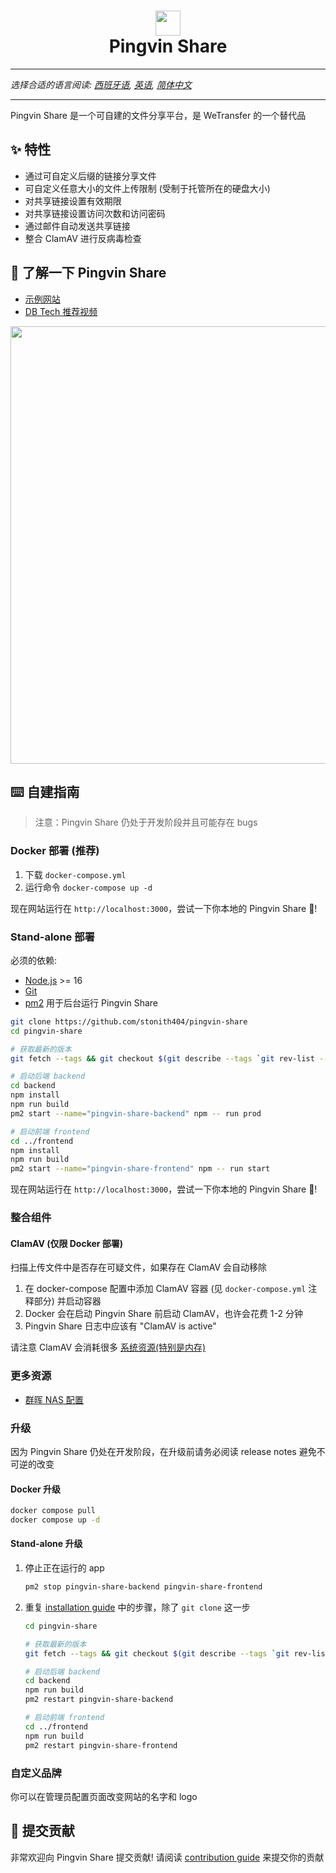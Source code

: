 # <div align="center"><img  src="https://user-images.githubusercontent.com/58886915/166198400-c2134044-1198-4647-a8b6-da9c4a204c68.svg" width="40"/> </br>Pingvin Share</div>

---

_选择合适的语言阅读: [西班牙语](/docs/README.es.md), [英语](/README.md), [简体中文](/docs/README.zh-cn.md)_

---

Pingvin Share 是一个可自建的文件分享平台，是 WeTransfer 的一个替代品

## ✨ 特性

- 通过可自定义后缀的链接分享文件
- 可自定义任意大小的文件上传限制 (受制于托管所在的硬盘大小)
- 对共享链接设置有效期限
- 对共享链接设置访问次数和访问密码
- 通过邮件自动发送共享链接
- 整合 ClamAV 进行反病毒检查

## 🐧 了解一下 Pingvin Share

- [示例网站](https://pingvin-share.dev.eliasschneider.com)
- [DB Tech 推荐视频](https://www.youtube.com/watch?v=rWwNeZCOPJA)

<img src="https://user-images.githubusercontent.com/58886915/225038319-b2ef742c-3a74-4eb6-9689-4207a36842a4.png" width="700"/>

## ⌨️ 自建指南

> 注意：Pingvin Share 仍处于开发阶段并且可能存在 bugs

### Docker 部署 (推荐)

1. 下载 `docker-compose.yml`
2. 运行命令 `docker-compose up -d`

现在网站运行在 `http://localhost:3000`，尝试一下你本地的 Pingvin Share 🐧!

### Stand-alone 部署

必须的依赖:

- [Node.js](https://nodejs.org/en/download/) >= 16
- [Git](https://git-scm.com/downloads)
- [pm2](https://pm2.keymetrics.io/) 用于后台运行 Pingvin Share

```bash
git clone https://github.com/stonith404/pingvin-share
cd pingvin-share

# 获取最新的版本
git fetch --tags && git checkout $(git describe --tags `git rev-list --tags --max-count=1`)

# 启动后端 backend
cd backend
npm install
npm run build
pm2 start --name="pingvin-share-backend" npm -- run prod

# 启动前端 frontend
cd ../frontend
npm install
npm run build
pm2 start --name="pingvin-share-frontend" npm -- run start
```

现在网站运行在 `http://localhost:3000`，尝试一下你本地的 Pingvin Share 🐧!

### 整合组件

#### ClamAV (仅限 Docker 部署)

扫描上传文件中是否存在可疑文件，如果存在 ClamAV 会自动移除

1. 在 docker-compose 配置中添加 ClamAV 容器 (见 `docker-compose.yml` 注释部分) 并启动容器
2. Docker 会在启动 Pingvin Share 前启动 ClamAV，也许会花费 1-2 分钟
3. Pingvin Share 日志中应该有 "ClamAV is active"

请注意 ClamAV 会消耗很多 [系统资源(特别是内存)](https://docs.clamav.net/manual/Installing/Docker.html#memory-ram-requirements)

### 更多资源

- [群晖 NAS 配置](https://mariushosting.com/how-to-install-pingvin-share-on-your-synology-nas/)

### 升级

因为 Pingvin Share 仍处在开发阶段，在升级前请务必阅读 release notes 避免不可逆的改变

#### Docker 升级

```bash
docker compose pull
docker compose up -d
```

#### Stand-alone 升级

1. 停止正在运行的 app
   ```bash
   pm2 stop pingvin-share-backend pingvin-share-frontend
   ```
2. 重复 [installation guide](#stand-alone-installation) 中的步骤，除了 `git clone` 这一步

   ```bash
   cd pingvin-share

   # 获取最新的版本
   git fetch --tags && git checkout $(git describe --tags `git rev-list --tags --max-count=1`)

   # 启动后端 backend
   cd backend
   npm run build
   pm2 restart pingvin-share-backend

   # 启动前端 frontend
   cd ../frontend
   npm run build
   pm2 restart pingvin-share-frontend
   ```

### 自定义品牌

你可以在管理员配置页面改变网站的名字和 logo

## 🖤 提交贡献

非常欢迎向 Pingvin Share 提交贡献! 请阅读 [contribution guide](/CONTRIBUTING.md) 来提交你的贡献
